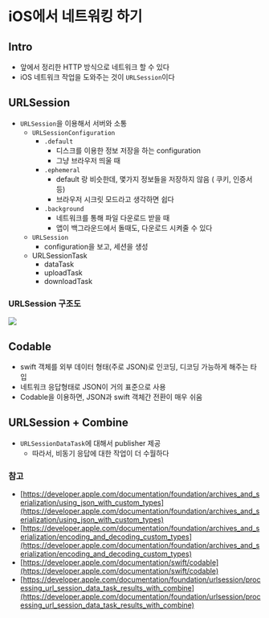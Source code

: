 # iOS에서 네트워킹 하기

## Intro
* 앞에서 정리한 HTTP 방식으로 네트워크 할 수 있다
* iOS 네트워크 작업을 도와주는 것이 `URLSession`이다

## URLSession
* `URLSession`을 이용해서 서버와 소통
  * `URLSessionConfiguration`
    * `.default`
      * 디스크를 이용한 정보 저장을 하는 configuration
      * 그냥 브라우저 띄울 때
    * `.ephemeral`
      * default 랑 비슷한데, 몇가지 정보들을 저장하지 않음 ( 쿠키, 인증서 등)
      * 브라우저 시크릿 모드라고 생각하면 쉽다
    * `.background`
      * 네트워크를 통해 파일 다운로드 받을 때
      * 앱이 백그라운드에서 돌때도, 다운로드 시켜줄 수 있다
  * `URLSession`
    * configuration을 보고, 세션을 생성
  * URLSessionTask
    * dataTask
    * uploadTask
    * downloadTask
### URLSession 구조도

![](https://velog.velcdn.com/images/woojusm/post/cf8c92d4-1f71-478a-8a78-342dc4c21b4e/image.png) 

## Codable
* swift 객체를 외부 데이터 형태(주로 JSON)로 인코딩, 디코딩 가능하게 해주는 타입
* 네트워크 응답형태로 JSON이 거의 표준으로 사용
* Codable을 이용하면, JSON과 swift 객체간 전환이 매우 쉬움

## URLSession + Combine
* `URLSessionDataTask`에 대해서 publisher 제공
  * 따라서, 비동기 응답에 대한 작업이 더 수월하다
  

### 참고

- [https://developer.apple.com/documentation/foundation/archives_and_serialization/using_json_with_custom_types](https://developer.apple.com/documentation/foundation/archives_and_serialization/using_json_with_custom_types)
- [https://developer.apple.com/documentation/foundation/archives_and_serialization/encoding_and_decoding_custom_types](https://developer.apple.com/documentation/foundation/archives_and_serialization/encoding_and_decoding_custom_types)
- [https://developer.apple.com/documentation/swift/codable](https://developer.apple.com/documentation/swift/codable)
- [https://developer.apple.com/documentation/foundation/urlsession/processing_url_session_data_task_results_with_combine](https://developer.apple.com/documentation/foundation/urlsession/processing_url_session_data_task_results_with_combine)
